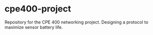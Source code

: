 # cpe400-project
Repository for the CPE 400 networking project. Designing a protocol to maximize sensor battery life.
